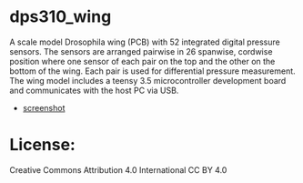 # dps310_wing 

A scale model Drosophila wing  (PCB) with 52 integrated digital pressure
sensors. The sensors are arranged pairwise in 26 spanwise, cordwise position
where one sensor of each pair on the top and the other on the bottom of the
wing.  Each pair is used for differential pressure measurement.  The wing model
includes a teensy 3.5 microcontroller development board and communicates with
the host PC via USB.

* [screenshot](images/screenshot.png)

# License: 
Creative Commons Attribution 4.0 International CC BY 4.0
